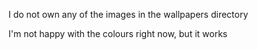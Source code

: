 I do not own any of the images in the wallpapers directory

I'm not happy with the colours right now, but it works
